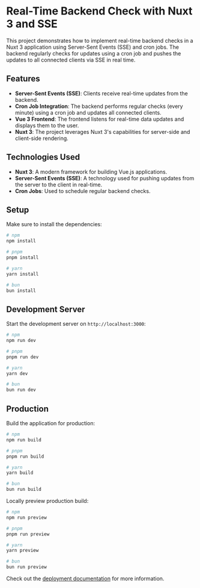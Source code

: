 # Real-Time Backend Check with Nuxt 3 and SSE

This project demonstrates how to implement real-time backend checks in a Nuxt 3 application using Server-Sent Events (SSE) and cron jobs. The backend regularly checks for updates using a cron job and pushes the updates to all connected clients via SSE in real time.

## Features

- **Server-Sent Events (SSE)**: Clients receive real-time updates from the backend.
- **Cron Job Integration**: The backend performs regular checks (every minute) using a cron job and updates all connected clients.
- **Vue 3 Frontend**: The frontend listens for real-time data updates and displays them to the user.
- **Nuxt 3**: The project leverages Nuxt 3's capabilities for server-side and client-side rendering.

## Technologies Used

- **Nuxt 3**: A modern framework for building Vue.js applications.
- **Server-Sent Events (SSE)**: A technology used for pushing updates from the server to the client in real-time.
- **Cron Jobs**: Used to schedule regular backend checks.

## Setup

Make sure to install the dependencies:

```bash
# npm
npm install

# pnpm
pnpm install

# yarn
yarn install

# bun
bun install
```

## Development Server

Start the development server on `http://localhost:3000`:

```bash
# npm
npm run dev

# pnpm
pnpm run dev

# yarn
yarn dev

# bun
bun run dev
```

## Production

Build the application for production:

```bash
# npm
npm run build

# pnpm
pnpm run build

# yarn
yarn build

# bun
bun run build
```

Locally preview production build:

```bash
# npm
npm run preview

# pnpm
pnpm run preview

# yarn
yarn preview

# bun
bun run preview
```

Check out the [deployment documentation](https://nuxt.com/docs/getting-started/deployment) for more information.
